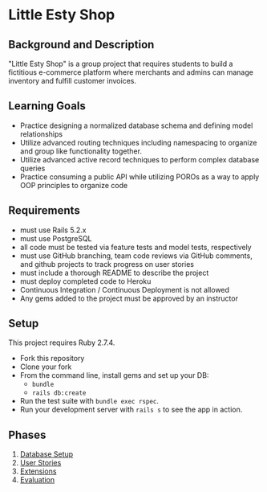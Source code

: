 # Little Esty Shop

## Background and Description

  "Little Esty Shop" is a group project that requires students to build a fictitious e-commerce platform where merchants and admins can manage inventory and fulfill customer invoices.

## Learning Goals
  - Practice designing a normalized database schema and defining model relationships
  - Utilize advanced routing techniques including namespacing to organize and group like functionality together.
  - Utilize advanced active record techniques to perform complex database queries
  - Practice consuming a public API while utilizing POROs as a way to apply OOP principles to organize code

## Requirements
  - must use Rails 5.2.x
  - must use PostgreSQL
  - all code must be tested via feature tests and model tests, respectively
  - must use GitHub branching, team code reviews via GitHub comments, and github projects to track progress on user stories
  - must include a thorough README to describe the project
  - must deploy completed code to Heroku
  - Continuous Integration / Continuous Deployment is not allowed
  - Any gems added to the project must be approved by an instructor

## Setup

  This project requires Ruby 2.7.4.

  * Fork this repository
  * Clone your fork
  * From the command line, install gems and set up your DB:
      * `bundle`
      * `rails db:create`
  * Run the test suite with `bundle exec rspec`.
  * Run your development server with `rails s` to see the app in action.

## Phases

  1. [Database Setup](./doc/db_setup.md)
  1. [User Stories](./doc/user_stories.md)
  1. [Extensions](./doc/extensions.md)
  1. [Evaluation](./doc/evaluation.md)

